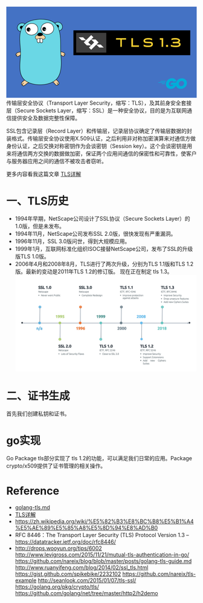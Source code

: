 
![img_5.png](img_5.png)
传输层安全协议（Transport Layer Security，缩写：TLS），及其前身安全套接层（Secure Sockets Layer，缩写：SSL）是一种安全协议，目的是为互联网通信提供安全及数据完整性保障。

SSL包含记录层（Record Layer）和传输层，记录层协议确定了传输层数据的封装格式。传输层安全协议使用X.509认证，之后利用非对称加密演算来对通信方做身份认证，之后交换对称密钥作为会谈密钥（Session key）。这个会谈密钥是用来将通信两方交换的数据做加密，保证两个应用间通信的保密性和可靠性，使客户与服务器应用之间的通信不被攻击者窃听。

更多内容看我这篇文章 [TLS详解](https://mp.weixin.qq.com/s?__biz=Mzg4MDY5NDU4NQ==&mid=2247485792&idx=1&sn=3a7fb872bcf8a30c02ec873469577533&chksm=cf700d36f8078420843f6ff1fd92925d2c7ab496a5d3c5a853de60efa91ab5f2cef91e1ea5bf&token=1936614066&lang=zh_CN#rd)

# 一、TLS历史
- 1994年早期，NetScape公司设计了SSL协议（Secure Sockets Layer）的1.0版，但是未发布。
- 1994年11月，NetScape公司发布SSL 2.0版，很快发现有严重漏洞。
- 1996年11月，SSL 3.0版问世，得到大规模应用。
- 1999年1月，互联网标准化组织ISOC接替NetScape公司，发布了SSL的升级版TLS 1.0版。
- 2006年4月和2008年8月，TLS进行了两次升级，分别为TLS 1.1版和TLS 1.2版。最新的变动是2011年TLS 1.2的修订版。
现在正在制定 tls 1.3。
![img_6.png](img_6.png)

# 二、证书生成
首先我们创建私钥和证书。

# go实现
Go Package tls部分实现了 tls 1.2的功能，可以满足我们日常的应用。Package crypto/x509提供了证书管理的相关操作。
# Reference 
- [golang-tls.md](https://gist.github.com/denji/12b3a568f092ab951456)
- [TLS详解](https://mp.weixin.qq.com/s?__biz=Mzg4MDY5NDU4NQ==&mid=2247485792&idx=1&sn=3a7fb872bcf8a30c02ec873469577533&chksm=cf700d36f8078420843f6ff1fd92925d2c7ab496a5d3c5a853de60efa91ab5f2cef91e1ea5bf&token=1936614066&lang=zh_CN#rd)
- https://zh.wikipedia.org/wiki/%E5%82%B3%E8%BC%B8%E5%B1%A4%E5%AE%89%E5%85%A8%E5%8D%94%E8%AD%B0
- RFC 8446：The Transport Layer Security (TLS) Protocol Version 1.3 – https://datatracker.ietf.org/doc/rfc8446/
- http://drops.wooyun.org/tips/6002
http://www.levigross.com/2015/11/21/mutual-tls-authentication-in-go/
https://github.com/nareix/blog/blob/master/posts/golang-tls-guide.md
http://www.ruanyifeng.com/blog/2014/02/ssl_tls.html
https://gist.github.com/spikebike/2232102
https://github.com/nareix/tls-example
http://seanlook.com/2015/01/07/tls-ssl/
https://golang.org/pkg/crypto/tls/
https://github.com/golang/net/tree/master/http2/h2demo